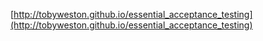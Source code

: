 [http://tobyweston.github.io/essential_acceptance_testing](http://tobyweston.github.io/essential_acceptance_testing)
